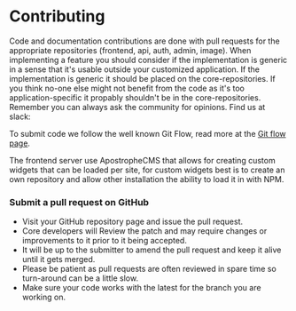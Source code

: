 # Contributing

Code and documentation contributions are done with pull requests for the appropriate repositories (frontend, api, auth, admin, image). When implementing a feature you should consider if the implementation is generic in a sense that it's usable outside your customized application. If the implementation is generic it should be placed on the core-repositories. If you think no-one else might not benefit from the code as it's too application-specific it propably shouldn't be in the core-repositories. Remember you can always ask the community for opinions. Find us at slack: 

To submit code we follow the well known Git Flow, read more at the [Git flow page](/technical/git-flow.md).

The frontend server use ApostropheCMS that allows for creating custom widgets that can be loaded per site, for custom widgets best is to create an own repository and allow other installation the ability to load it in with NPM. 



### Submit a pull request on GitHub

- Visit your GitHub repository page and issue the pull request.
- Core developers will Review the patch and may require changes or improvements to it prior to it being accepted.
- It will be up to the submitter to amend the pull request and keep it alive until it gets merged.
- Please be patient as pull requests are often reviewed in spare time so turn-around can be a little slow.
- Make sure your code works with the latest for the branch you are working on.



